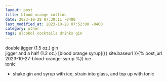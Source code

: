 ```yaml
---
layout: post
title: blood orange collins
date: 2023-10-28 07:39:11 -0400
last_modified_at: 2023-10-28 07:52:00 -0400
category: other
tags: alcohol cocktails drinks gin
---
```


double jigger (1.5 oz.) gin  
jigger and a half (1.2 oz.) [blood orange syrup]({{ site.baseurl }}{% post_url 2023-10-27-blood-orange-syrup %})
ice  
tonic  
* shake gin and syrup with ice,  strain into glass, and top up with tonic

